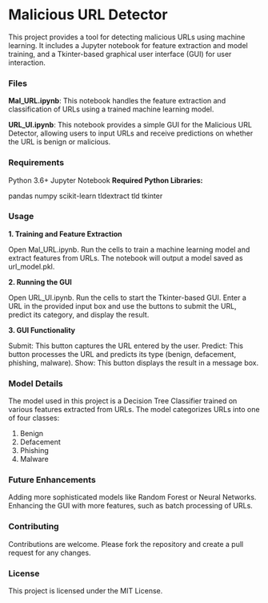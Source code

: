 # **Malicious URL Detector**
This project provides a tool for detecting malicious URLs using machine learning. It includes a Jupyter notebook for feature extraction and model training, and a Tkinter-based graphical user interface (GUI) for user interaction.

### **Files**
**Mal_URL.ipynb**: This notebook handles the feature extraction and classification of URLs using a trained machine learning model.

**URL_UI.ipynb**: This notebook provides a simple GUI for the Malicious URL Detector, allowing users to input URLs and receive predictions on whether the URL is benign or malicious.

### **Requirements**

Python 3.6+
Jupyter Notebook
**Required Python Libraries:**

pandas
numpy
scikit-learn
tldextract
tld
tkinter

### **Usage**

**1. Training and Feature Extraction**

Open Mal_URL.ipynb.
Run the cells to train a machine learning model and extract features from URLs.
The notebook will output a model saved as url_model.pkl.

**2. Running the GUI**

Open URL_UI.ipynb.
Run the cells to start the Tkinter-based GUI.
Enter a URL in the provided input box and use the buttons to submit the URL, predict its category, and display the result.

**3. GUI Functionality**

Submit: This button captures the URL entered by the user.
Predict: This button processes the URL and predicts its type (benign, defacement, phishing, malware).
Show: This button displays the result in a message box.

### **Model Details**
The model used in this project is a Decision Tree Classifier trained on various features extracted from URLs. The model categorizes URLs into one of four classes:

1. Benign
2. Defacement
3. Phishing
4. Malware
   
### **Future Enhancements**

Adding more sophisticated models like Random Forest or Neural Networks.
Enhancing the GUI with more features, such as batch processing of URLs.

### **Contributing**

Contributions are welcome. Please fork the repository and create a pull request for any changes.

### **License**

This project is licensed under the MIT License.
